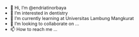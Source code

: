 - 👋 Hi, I’m @endriatinorbaya
- 👀 I’m interested in dentistry 
- 🌱 I’m currently learning at Universitas Lambung Mangkurat
- 💞️ I’m looking to collaborate on ...
- 📫 How to reach me ...

<!---
endriatinorbaya/endriatinorbaya is a ✨ special ✨ repository because its `README.md` (this file) appears on your GitHub profile.
You can click the Preview link to take a look at your changes.
--->
